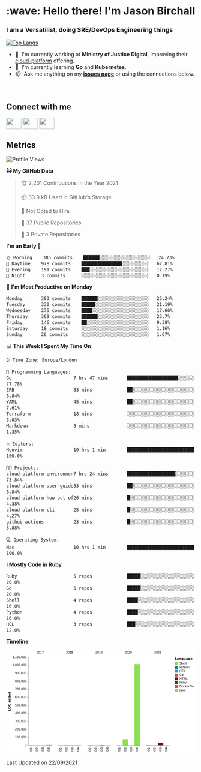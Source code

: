 <h1 align="left" id="jason-title">:wave: Hello there! I'm Jason Birchall</h1>
<h3 align="left">I am a Versatilist, doing SRE/DevOps Engineering things</h3>

[![Top Langs](https://github-readme-stats.vercel.app/api?username=jasonBirchall&show_icons=true&count_private=true&include_all_commits=true&theme=gruvbox)](https://github.com/anuraghazra/github-readme-stats)

- :office: &nbsp;I'm currently working at **Ministry of Justice Digital**, improving their [cloud-platform](https://github.com/ministryofjustice/cloud-platform) offering.
- :seedling: &nbsp;I’m currently learning **Go** and **Kubernetes**.
- :mailbox: &nbsp;Ask me anything on my **[issues page]** or using the connections below.


<br>

<h2>Connect with me</h2>
<p>
<a href="https://twitter.com/jsonBirchall" target="blank"><img align="center" src="https://cdn.jsdelivr.net/npm/simple-icons@3.0.1/icons/twitter.svg" alt="" height="30" width="40" /></a>
<a href="https://keybase.io/json0" target="blank"><img align="center" src="https://cdn.jsdelivr.net/npm/simple-icons@3.0.1/icons/keybase.svg" alt="" height="30" width="40" /></a>
<a href="https://www.reddit.com/user/kakorate" target="blank"><img align="center" src="https://cdn.jsdelivr.net/npm/simple-icons@3.0.1/icons/reddit.svg" alt="" height="30" width="40" /></a>
</p>

<h2>Metrics</h2>

<!--START_SECTION:waka-->
![Profile Views](http://img.shields.io/badge/Profile%20Views-2-blue)

**🐱 My GitHub Data** 

> 🏆 2,201 Contributions in the Year 2021
 > 
> 📦 33.9 kB Used in GitHub's Storage 
 > 
> 🚫 Not Opted to Hire
 > 
> 📜 37 Public Repositories 
 > 
> 🔑 3 Private Repositories  
 > 
**I'm an Early 🐤** 

```text
🌞 Morning    385 commits    ██████░░░░░░░░░░░░░░░░░░░   24.73% 
🌆 Daytime    978 commits    ███████████████░░░░░░░░░░   62.81% 
🌃 Evening    191 commits    ███░░░░░░░░░░░░░░░░░░░░░░   12.27% 
🌙 Night      3 commits      ░░░░░░░░░░░░░░░░░░░░░░░░░   0.19%

```
📅 **I'm Most Productive on Monday** 

```text
Monday       393 commits    ██████░░░░░░░░░░░░░░░░░░░   25.24% 
Tuesday      330 commits    █████░░░░░░░░░░░░░░░░░░░░   21.19% 
Wednesday    275 commits    ████░░░░░░░░░░░░░░░░░░░░░   17.66% 
Thursday     369 commits    ██████░░░░░░░░░░░░░░░░░░░   23.7% 
Friday       146 commits    ██░░░░░░░░░░░░░░░░░░░░░░░   9.38% 
Saturday     18 commits     ░░░░░░░░░░░░░░░░░░░░░░░░░   1.16% 
Sunday       26 commits     ░░░░░░░░░░░░░░░░░░░░░░░░░   1.67%

```


📊 **This Week I Spent My Time On** 

```text
⌚︎ Time Zone: Europe/London

💬 Programming Languages: 
Go                       7 hrs 47 mins       ███████████████████░░░░░░   77.78% 
ERB                      53 mins             ██░░░░░░░░░░░░░░░░░░░░░░░   8.84% 
YAML                     45 mins             ██░░░░░░░░░░░░░░░░░░░░░░░   7.61% 
Terraform                18 mins             ░░░░░░░░░░░░░░░░░░░░░░░░░   3.03% 
Markdown                 8 mins              ░░░░░░░░░░░░░░░░░░░░░░░░░   1.35%

🔥 Editors: 
Neovim                   10 hrs 1 min        █████████████████████████   100.0%

🐱‍💻 Projects: 
cloud-platform-environmen7 hrs 24 mins       ██████████████████░░░░░░░   73.84% 
cloud-platform-user-guide53 mins             ██░░░░░░░░░░░░░░░░░░░░░░░   8.84% 
cloud-platform-how-out-of26 mins             █░░░░░░░░░░░░░░░░░░░░░░░░   4.38% 
cloud-platform-cli       25 mins             █░░░░░░░░░░░░░░░░░░░░░░░░   4.27% 
github-actions           23 mins             █░░░░░░░░░░░░░░░░░░░░░░░░   3.88%

💻 Operating System: 
Mac                      10 hrs 1 min        █████████████████████████   100.0%

```

**I Mostly Code in Ruby** 

```text
Ruby                     5 repos             █████░░░░░░░░░░░░░░░░░░░░   20.0% 
Go                       5 repos             █████░░░░░░░░░░░░░░░░░░░░   20.0% 
Shell                    4 repos             ████░░░░░░░░░░░░░░░░░░░░░   16.0% 
Python                   4 repos             ████░░░░░░░░░░░░░░░░░░░░░   16.0% 
HCL                      3 repos             ███░░░░░░░░░░░░░░░░░░░░░░   12.0%

```


**Timeline**

![Chart not found](https://raw.githubusercontent.com/jasonBirchall/jasonBirchall/main/charts/bar_graph.png) 


 Last Updated on 22/09/2021
<!--END_SECTION:waka-->

<!-- links -->

[issues page]: https://github.com/jasonBirchall/jasonBirchall/issues "jasonBirchall/issues"
